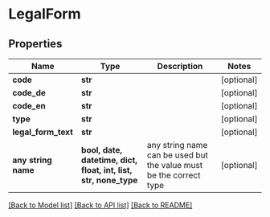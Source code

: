 # LegalForm


## Properties
Name | Type | Description | Notes
------------ | ------------- | ------------- | -------------
**code** | **str** |  | [optional] 
**code_de** | **str** |  | [optional] 
**code_en** | **str** |  | [optional] 
**type** | **str** |  | [optional] 
**legal_form_text** | **str** |  | [optional] 
**any string name** | **bool, date, datetime, dict, float, int, list, str, none_type** | any string name can be used but the value must be the correct type | [optional]

[[Back to Model list]](../README.md#documentation-for-models) [[Back to API list]](../README.md#documentation-for-api-endpoints) [[Back to README]](../README.md)



